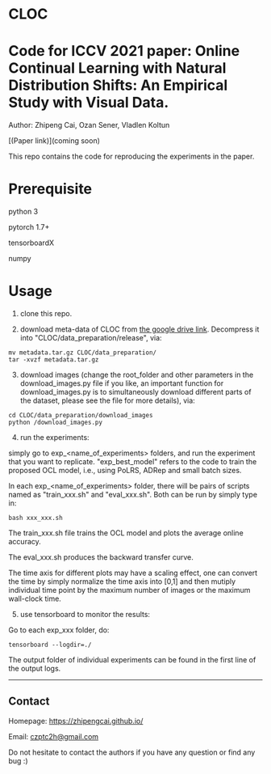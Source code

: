 # CLOC

# Code for ICCV 2021 paper: Online Continual Learning with Natural Distribution Shifts: An Empirical Study with Visual Data. 

Author: Zhipeng Cai, Ozan Sener, Vladlen Koltun

[(Paper link)](coming soon)

This repo contains the code for reproducing the experiments in the paper. 

Prerequisite
============
python 3

pytorch 1.7+

tensorboardX

numpy

Usage
=====
1. clone this repo.

2. download meta-data of CLOC from [the google drive link](https://drive.google.com/file/d/1UdIZe_9rEemO2QukHw7bf6aDFV-RjAfc/view?usp=sharing). Decompress it into "CLOC/data_preparation/release", via:

```
mv metadata.tar.gz CLOC/data_preparation/
tar -xvzf metadata.tar.gz
```

3. download images (change the root_folder and other parameters in the download_images.py file if you like, an important function for download_images.py is to simultaneously download different parts of the dataset, please see the file for more details), via:

```
cd CLOC/data_preparation/download_images
python /download_images.py
```

4. run the experiments:

simply go to exp_<name_of_experiments> folders, and run the experiment that you want to replicate. "exp_best_model" refers to the code to train the proposed OCL model, i.e., using PoLRS, ADRep and small batch sizes.

In each exp_<name_of_experiments> folder, there will be pairs of scripts named as "train_xxx.sh" and "eval_xxx.sh". Both can be run by simply type in:

```
bash xxx_xxx.sh
```

The train_xxx.sh file trains the OCL model and plots the average online accuracy.

The eval_xxx.sh produces the backward transfer curve.

The time axis for different plots may have a scaling effect, one can convert the time by simply normalize the time axis into [0,1] and then mutiply individual time point by the maximum number of images or the maximum wall-clock time. 

5. use tensorboard to monitor the results:

Go to each exp_xxx folder, do:

```
tensorboard --logdir=./
```
The output folder of individual experiments can be found in the first line of the output logs.

------------------------
Contact
------------------------

Homepage: https://zhipengcai.github.io/

Email: czptc2h@gmail.com

Do not hesitate to contact the authors if you have any question or find any bug :)
